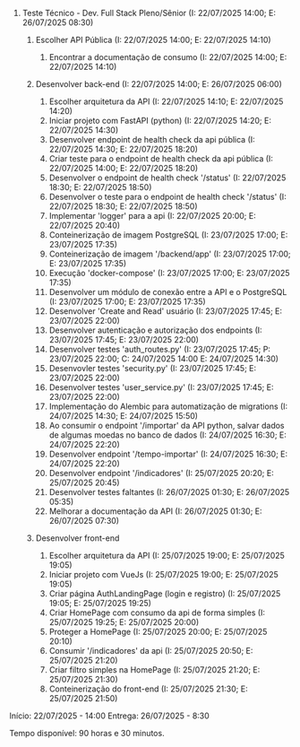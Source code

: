 
1. Teste Técnico - Dev. Full Stack Pleno/Sênior  (I: 22/07/2025 14:00; E: 26/07/2025 08:30)

    1. Escolher API Pública                                 (I: 22/07/2025 14:00; E: 22/07/2025 14:10)
        1. Encontrar a documentação de consumo              (I: 22/07/2025 14:00; E: 22/07/2025 14:10)

    2. Desenvolver back-end                                 (I: 22/07/2025 14:00; E: 26/07/2025 06:00)
        1. Escolher arquitetura da API                      (I: 22/07/2025 14:10; E: 22/07/2025 14:20)
        2. Iniciar projeto com FastAPI (python)             (I: 22/07/2025 14:20; E: 22/07/2025 14:30)
        3. Desenvolver endpoint de health check da api pública (I: 22/07/2025 14:30; E: 22/07/2025 18:20)
        4. Criar teste para o endpoint de health check da api pública (I: 22/07/2025 14:00; E: 22/07/2025 18:20)
        5. Desenvolver o endpoint de health check '/status'   (I: 22/07/2025 18:30; E: 22/07/2025 18:50)
        6. Desenvolver o teste para o endpoint de health check '/status'   (I: 22/07/2025 18:30; E: 22/07/2025 18:50)
        7. Implementar 'logger' para a api                  (I: 22/07/2025 20:00; E: 22/07/2025 20:40)
        9. Conteinerização de imagem PostgreSQL             (I: 23/07/2025 17:00; E: 23/07/2025 17:35)
        10. Conteinerização de imagem '/backend/app'        (I: 23/07/2025 17:00; E: 23/07/2025 17:35)
        11. Execução 'docker-compose'                       (I: 23/07/2025 17:00; E: 23/07/2025 17:35)
        12. Desenvolver um módulo de conexão entre a API e o PostgreSQL (I: 23/07/2025 17:00; E: 23/07/2025 17:35)
        13. Desenvolver 'Create and Read' usuário           (I: 23/07/2025 17:45; E: 23/07/2025 22:00)
        13. Desenvolver autenticação e autorização dos endpoints    (I: 23/07/2025 17:45; E: 23/07/2025 22:00)
        14. Desenvolver testes 'auth_routes.py'         (I: 23/07/2025 17:45; P: 23/07/2025 22:00; C: 24/07/2025 14:00 E: 24/07/2025 14:30)
        15. Desenvovler testes 'security.py'            (I: 23/07/2025 17:45; E: 23/07/2025 22:00)
        16. Desenvolver testes 'user_service.py'        (I: 23/07/2025 17:45; E: 23/07/2025 22:00)
        17. Implementação do Alembic para automatização de migrations   (I: 24/07/2025 14:30; E: 24/07/2025 15:50)
        18. Ao consumir o endpoint '/importar' da API python, salvar dados de algumas moedas no banco de dados (I: 24/07/2025 16:30; E: 24/07/2025 22:20)
        19. Desenvolver endpoint '/tempo-importar' (I: 24/07/2025 16:30; E: 24/07/2025 22:20)
        20. Desenvolver endpoint '/indicadores'     (I: 25/07/2025 20:20; E: 25/07/2025 20:45)
        21. Desenvolver testes faltantes            (I: 26/07/2025 01:30; E: 26/07/2025 05:35)
        22. Melhorar a documentação da API          (I: 26/07/2025 01:30; E: 26/07/2025 07:30)

    3. Desenvolver front-end
        1. Escolher arquitetura da API                                 (I: 25/07/2025 19:00; E: 25/07/2025 19:05)
        2. Iniciar projeto com VueJs                                   (I: 25/07/2025 19:00; E: 25/07/2025 19:05)
        3. Criar página AuthLandingPage (login e registro)             (I: 25/07/2025 19:05; E: 25/07/2025 19:25)
        4. Criar HomePage com consumo da api de forma simples          (I: 25/07/2025 19:25; E: 25/07/2025 20:00)
        5. Proteger a HomePage                                         (I: 25/07/2025 20:00; E: 25/07/2025 20:10)
        6. Consumir '/indicadores' da api                              (I: 25/07/2025 20:50; E: 25/07/2025 21:20)
        7. Criar filtro simples na HomePage                            (I: 25/07/2025 21:20; E: 25/07/2025 21:30) 
        8. Conteinerização do front-end                                (I: 25/07/2025 21:30; E: 25/07/2025 21:50) 
    



Início:  22/07/2025 - 14:00
Entrega: 26/07/2025 - 8:30

Tempo disponível: 90 horas e 30 minutos.
